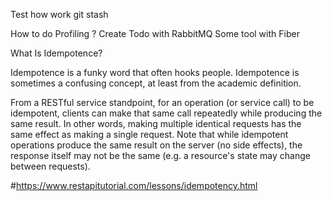 Test how work git stash 

How to do Profiling ?
Create Todo with RabbitMQ
Some tool with Fiber


What Is Idempotence?

Idempotence is a funky word that often hooks people. Idempotence is sometimes a confusing concept, at least from the academic definition.

From a RESTful service standpoint, for an operation (or service call) to be idempotent, clients can make that same call repeatedly while producing the same result. In other words, making multiple identical requests has the same effect as making a single request. Note that while idempotent operations produce the same result on the server (no side effects), the response itself may not be the same (e.g. a resource's state may change between requests).

#https://www.restapitutorial.com/lessons/idempotency.html